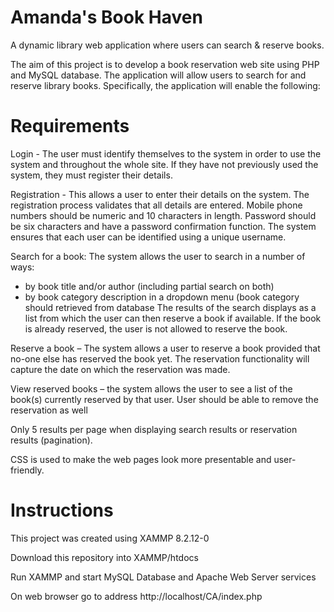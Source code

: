 # Amanda's Book Haven
A dynamic library web application where users can search &amp; reserve books.

The aim of this project is to develop a book reservation web site using PHP and MySQL database. The application will allow users to search for and reserve library books. Specifically, the application will enable the following:

# Requirements
Login - The user must identify themselves to the system in order to use the system and throughout the whole site. If they have not previously used the system, they must register their details.

Registration - This allows a user to enter their details on the system. The registration process validates that all details are entered. Mobile phone numbers should be numeric and 10 characters in length. Password should be six characters and have a password confirmation function. The system ensures that each user can be identified using a unique username.

Search for a book: The system allows the user to search in a number of ways:

- by book title and/or author (including partial search on both)
- by book category description in a dropdown menu (book category should retrieved from database
The results of the search displays as a list from which the user can then reserve a book if available. If the book is already reserved, the user is not allowed to reserve the book.

Reserve a book – The system allows a user to reserve a book provided that no-one else has reserved the book yet. The reservation functionality will capture the date on which the reservation was made.

View reserved books – the system allows the user to see a list of the book(s) currently reserved by that user. User should be able to remove the reservation as well

Only 5 results per page when displaying search results or reservation results (pagination).

CSS is used to make the web pages look more presentable and user-friendly.

# Instructions
This project was created using XAMMP 8.2.12-0

Download this repository into XAMMP/htdocs

Run XAMMP and start MySQL Database and Apache Web Server services

On web browser go to address http://localhost/CA/index.php
